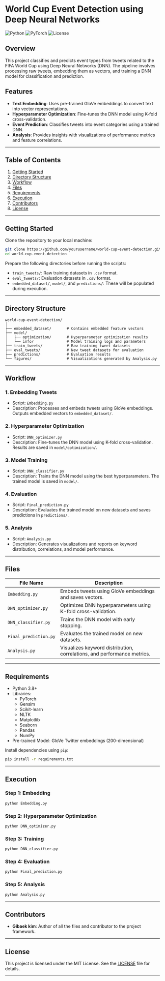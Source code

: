 
# World Cup Event Detection using Deep Neural Networks

![Python](https://img.shields.io/badge/Python-3.8%2B-blue)
![PyTorch](https://img.shields.io/badge/PyTorch-1.8%2B-red)
![License](https://img.shields.io/badge/License-MIT-green)

## Overview

This project classifies and predicts event types from tweets related to the FIFA World Cup using Deep Neural Networks (DNN). The pipeline involves processing raw tweets, embedding them as vectors, and training a DNN model for classification and prediction.

## Features

- **Text Embedding**: Uses pre-trained GloVe embeddings to convert text into vector representations.
- **Hyperparameter Optimization**: Fine-tunes the DNN model using K-fold cross-validation.
- **Event Prediction**: Classifies tweets into event categories using a trained DNN.
- **Analysis**: Provides insights with visualizations of performance metrics and feature correlations.

---

## Table of Contents

1. [Getting Started](#getting-started)
2. [Directory Structure](#directory-structure)
3. [Workflow](#workflow)
4. [Files](#files)
5. [Requirements](#requirements)
6. [Execution](#execution)
7. [Contributors](#contributors)
8. [License](#license)

---

## Getting Started

Clone the repository to your local machine:

```bash
git clone https://github.com/yourusername/world-cup-event-detection.git
cd world-cup-event-detection
```

Prepare the following directories before running the scripts:

- `train_tweets/`: Raw training datasets in `.csv` format.
- `eval_tweets/`: Evaluation datasets in `.csv` format.
- `embedded_dataset/`, `model/`, and `predictions/`: These will be populated during execution.

---

## Directory Structure

```plaintext
world-cup-event-detection/
│
├── embedded_dataset/       # Contains embedded feature vectors
├── model/
│   ├── optimization/       # Hyperparameter optimization results
│   └── info/               # Model training logs and parameters
├── train_tweets/           # Raw training tweet datasets
├── eval_tweets/            # New tweet datasets for evaluation
├── predictions/            # Evaluation results
└── figures/                # Visualizations generated by Analysis.py
```

---

## Workflow

### 1. **Embedding Tweets**
   - Script: `Embedding.py`
   - Description: Processes and embeds tweets using GloVe embeddings. Outputs embedded vectors to `embedded_dataset/`.

### 2. **Hyperparameter Optimization**
   - Script: `DNN_optimizer.py`
   - Description: Fine-tunes the DNN model using K-fold cross-validation. Results are saved in `model/optimization/`.

### 3. **Model Training**
   - Script: `DNN_classifier.py`
   - Description: Trains the DNN model using the best hyperparameters. The trained model is saved in `model/`.

### 4. **Evaluation**
   - Script: `Final_prediction.py`
   - Description: Evaluates the trained model on new datasets and saves predictions in `predictions/`.

### 5. **Analysis**
   - Script: `Analysis.py`
   - Description: Generates visualizations and reports on keyword distribution, correlations, and model performance.

---

## Files

| File Name            | Description                                                                 |
|----------------------|-----------------------------------------------------------------------------|
| `Embedding.py`       | Embeds tweets using GloVe embeddings and saves vectors.                   |
| `DNN_optimizer.py`   | Optimizes DNN hyperparameters using K-fold cross-validation.              |
| `DNN_classifier.py`  | Trains the DNN model with early stopping.                                 |
| `Final_prediction.py`| Evaluates the trained model on new datasets.                              |
| `Analysis.py`        | Visualizes keyword distribution, correlations, and performance metrics.   |

---

## Requirements

- Python 3.8+
- Libraries:
  - PyTorch
  - Gensim
  - Scikit-learn
  - NLTK
  - Matplotlib
  - Seaborn
  - Pandas
  - NumPy
- Pre-trained Model: GloVe Twitter embeddings (200-dimensional)

Install dependencies using `pip`:

```bash
pip install -r requirements.txt
```

---

## Execution

### Step 1: Embedding
```bash
python Embedding.py
```

### Step 2: Hyperparameter Optimization
```bash
python DNN_optimizer.py
```

### Step 3: Training
```bash
python DNN_classifier.py
```

### Step 4: Evaluation
```bash
python Final_prediction.py
```

### Step 5: Analysis
```bash
python Analysis.py
```

---

## Contributors

- **Gibaek kim**: Author of all the files and contributor to the project framework.

---

## License

This project is licensed under the MIT License. See the [LICENSE](LICENSE) file for details.

---

